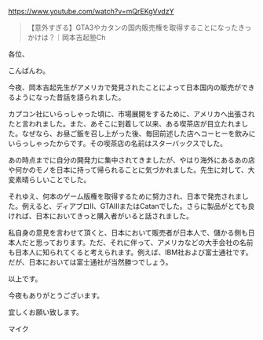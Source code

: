 https://www.youtube.com/watch?v=mQrEKgVvdzY

> 【意外すぎる】GTA3やカタンの国内販売権を取得することになったきっかけは？｜岡本吉起塾Ch 

各位、

こんばんわ。

今夜、岡本吉起先生がアメリカで発見されたことによって日本国内の販売ができるようになった昔話を語られました。

カプコン社にいらっしゃった頃に、市場展開をするために、アメリカへ出張されたと言われました。また、あそこに到着して以来、ある喫茶店が目立たれました。なぜなら、お昼ご飯を召し上がった後、毎回前述した店へコーヒーを飲みにいらっしゃったからです。その喫茶店の名前はスターバックスでした。

あの時点までに自分の開発力に集中されてきましたが、やはり海外にあるあの店や何かのモノを日本に持って帰られることに気づかれました。先生に対して、大変素晴らしいことでした。

それゆえ、何本のゲーム版権を取得するために努力され、日本で発売されました。例えると、ディアブロII、GTAIIIまたはCatanでした。さらに製品がとても良ければ、日本においてきっと購入者がいると話されました。

私自身の意見を言わせて頂くと、日本において販売者が日本人で、儲かる側も日本人だと思っております。ただ、それに伴って、アメリカなどの大手会社の名前も日本人に知られてくると考えられます。例えば、IBM社および富士通社です。だが、日本においては富士通社が当然勝つでしょう。

以上です。

今夜もありがとうございます。

宜しくお願い致します。

マイク
